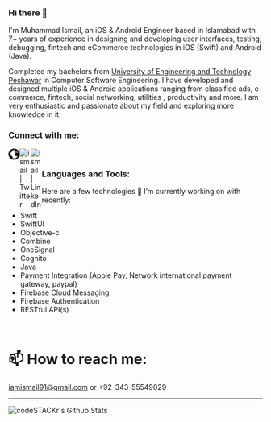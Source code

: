 ### Hi there 👋

I'm Muhammad Ismail, an iOS & Android Engineer based in Islamabad with 7+ years of experience in designing and developing user interfaces, testing, debugging, fintech and eCommerce technologies in iOS (Swift) and Android (Java).

Completed my bachelors from [University of Engineering and Technology Peshawar](https://www.uetpeshawar.edu.pk/) in Computer Software Engineering. I have developed and designed multiple iOS & Android applications ranging from classified ads, e-commerce, fintech, social networking, utilities , productivity and more. I am very enthusiastic and passionate about my field and exploring more knowledge in it.

### Connect with me:

[<img align="left" alt="iamismail91.github.io" width="22px" src="https://raw.githubusercontent.com/iconic/open-iconic/master/svg/globe.svg" />][website]
[<img align="left" alt="ismail | Twitter" width="22px" src="https://cdn.jsdelivr.net/npm/simple-icons@v3/icons/twitter.svg" />][twitter]
[<img align="left" alt="ismail | LinkedIn" width="22px" src="https://cdn.jsdelivr.net/npm/simple-icons@v3/icons/linkedin.svg" />][linkedin]

<br />

### Languages and Tools:
Here are a few technologies 🔭 I’m currently working on with recently:

  - Swift
  - SwiftUI
  - Objective-c
  - Combine
  - OneSignal
  - Cognito
  - Java
  - Payment Integration (Apple Pay, Network international payment gateway, paypal)
  - Firebase Cloud Messaging
  - Firebase Authentication
  - RESTful API(s)
  
<br />

# 📫 How to reach me: 
iamismail91@gmail.com or +92-343-55549029
<br />

---
<img align="left" alt="codeSTACKr's Github Stats" src="https://github-readme-stats.vercel.app/api?username=iamismail91&show_icons=true&hide_border=true&count_private=true" />

[website]: https://github.com/iamismail91
[twitter]: https://twitter.com/Muhamma50331999
[linkedin]: https://www.linkedin.com/in/muhammad-ismail-%EF%A3%BF-043667aa
